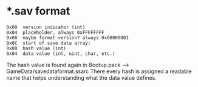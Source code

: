 # *.sav format
	0x00  version indicator (int)
	0x04  placeholder, always 0xFFFFFFFF
	0x08  maybe format version? always 0x00000001
	0x0C  start of save data array:
	0x00  hash value (int)
	0x04  data value (int, uint, char, etc.)

The hash value is found again in Bootup.pack --> GameData/savedataformat.ssarc
There every hash is assigned a readable name that helps understanding what the data value defines.
